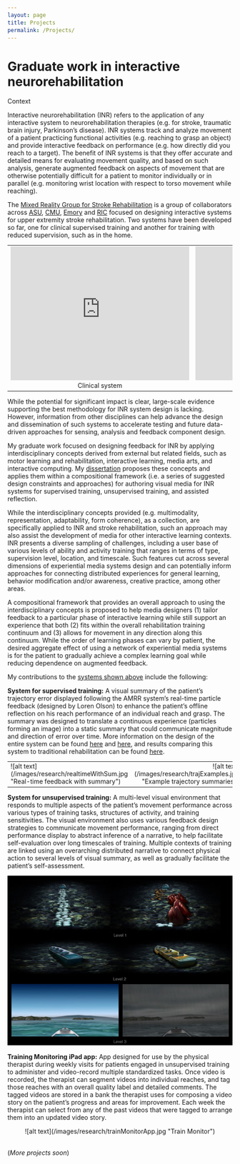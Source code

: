 ```yaml
---
layout: page
title: Projects
permalink: /Projects/
---
```


Graduate work in interactive neurorehabilitation 
========================= 

Context

Interactive neurorehabilitation (INR) refers to the application of any interactive system to neurorehabilitation therapies (e.g. for stroke, traumatic brain injury, Parkinson’s disease). INR systems track and analyze movement of a patient practicing functional activities (e.g. reaching to grasp an object) and provide interactive feedback on performance (e.g. how directly did you reach to a target). The benefit of INR systems is that they offer accurate and detailed means for evaluating movement quality, and based on such analysis, generate augmented feedback on aspects of movement that are otherwise potentially difficult for a patient to monitor individually or in parallel (e.g. monitoring wrist location with respect to torso movement while reaching). 

The [Mixed Reality Group for Stroke Rehabilitation](http://research.ame.asu.edu/projects/mrr) is a group of collaborators across [ASU](http://www.ame.asu.edu), [CMU](http://ideate.cmu.edu), [Emory](http://www.rehabmed.emory.edu/pt/) and [RIC](http://smpp.northwestern.edu/research/single/index.html) focused on designing interactive systems for upper extremity stroke rehabilitation. Two systems have been developed so far, one for clinical supervised training and another for training with reduced supervision, such as in the home.

<table>
<tr>
<td style="width:400px">
<div style="text-align:center" markdown="1">
<iframe src="https://player.vimeo.com/video/11640833?color=ffffff&byline=0&portrait=0" width="400" height="300"  style="border:none"></iframe> Clinical system <a name="systems"></a>
</div> 

</td>
<td style="width:400px">
<div style="text-align:center" markdown="1">
<iframe src="https://player.vimeo.com/video/121330688?color=ffffff&byline=0&portrait=0" width="400" height="300"  style="border:none"></iframe> Home System
</div> 
</td>
</tr>
</table>

While the potential for significant impact is clear, large-scale evidence supporting the best methodology for INR system design is lacking. However, information from other disciplines can help advance the design and dissemination of such systems to accelerate testing and future data-driven approaches for sensing, analysis and feedback component design.  

My graduate work focused on designing feedback for INR by applying interdisciplinary concepts derived from external but related fields, such as motor learning and rehabilitation, interactive learning, media arts, and interactive computing. My [dissertation](http://repository.asu.edu/items/26862) proposes these concepts and applies them within a compositional framework (i.e. a series of suggested design constraints and approaches) for authoring visual media for INR systems for supervised training, unsupervised training, and assisted reflection. 

While the interdisciplinary concepts provided (e.g. multimodality, representation, adaptability, form coherence), as a collection, are specifically applied to INR and stroke rehabilitation, such an approach may also assist the development of media for other interactive learning contexts. INR presents a diverse sampling of challenges, including a user base of various levels of ability and activity training that ranges in terms of type, supervision level, location, and timescale. Such features cut across several dimensions of experiential media systems design and can potentially inform approaches for connecting distributed experiences for general learning, behavior modification and/or awareness, creative practice, among other areas. 

A compositional framework that provides an overall approach to using the interdisciplinary concepts is proposed to help media designers (1) tailor feedback to a particular phase of interactive learning while still support an experience that both (2) fits within the overall rehabilitation training continuum and (3) allows for movement in any direction along this continuum. While the order of learning phases can vary by patient, the desired aggregate effect of using a network of experiential media systems is for the patient to gradually achieve a complex learning goal while reducing dependence on augmented feedback. 

My contributions to the [systems shown above](#systems) include the following: 

**System for supervised training:** A visual summary of the patient’s trajectory error displayed following the AMRR system’s real-time particle feedback (designed by Loren Olson) to enhance the patient’s offline reflection on his reach performance of an individual reach and grasp. The summary was designed to translate a continuous experience (particles forming an image) into a static summary that could communicate magnitude and direction of error over time. More information on the design of the entire system can be found [here](http://www.jneuroengrehab.com/content/8/1/51 "Exploring the bases for a mixed reality stroke rehabilitation system, Part I: A unified approach for representing action, quantitative evaluation, and interactive feedback") and [here](http://www.jneuroengrehab.com/content/8/1/54 "Exploring the bases for a mixed reality stroke rehabilitation system, Part II: Design of Interactive Feedback for upper limb rehabilitation"), and results comparing this system to traditional rehabilitation can be found [here](http://nnr.sagepub.com/content/27/4/306.short "Adaptive Mixed Reality Rehabilitation Improves Quality of Reaching Movements More Than Traditional Reaching Therapy Following Stroke"). 


<table>
<tr>
<td style="width:546px">
<div style="text-align:left" markdown="1">
![alt text](/images/research/realtimeWithSum.jpg "Real-time feedback with summary")
</div> 
</td>
<td style="width:500px">
<div style="text-align:right" markdown="1">
![alt text](/images/research/trajExamples.jpg "Example trajectory summaries")
</div> 
</td>
</tr>
</table>

**System for unsupervised training:** A multi-level visual environment that responds to multiple aspects of the patient’s movement performance across various types of training tasks, structures of activity, and training sensitivities. The visual environment also uses various feedback design strategies to communicate movement performance, ranging from direct performance display to abstract inference of a narrative, to help facilitate self-evaluation over long timescales of training. Multiple contexts of training are linked using an overarching distributed narrative to connect physical action to several levels of visual summary, as well as gradually facilitate the patient’s self-assessment. 

![alt text](/images/research/threeLevels.jpg "Three levels of feedback for home system")  

**Training Monitoring iPad app:** App designed for use by the physical therapist during weekly visits for patients engaged in unsupervised training to administer and video-record multiple standardized tasks. Once video is recorded, the therapist can segment videos into individual reaches, and tag those reaches with an overall quality label and detailed comments. The tagged videos are stored in a bank the therapist uses for composing a video story on the patient’s progress and areas for improvement. Each week the therapist can select from any of the past videos that were tagged to arrange them into an updated video story.  

<div style="text-align:center" markdown="1">
![alt text](/images/research/trainMonitorApp.jpg "Train Monitor")
</div>


<br/>

(*More projects soon*)
